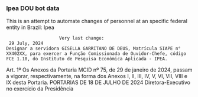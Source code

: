  ### Ipea DOU bot data
 This is an attempt to automate changes of personnel at an specific federal entity in Brazil: Ipea
 
                        Very last change: 
 	 29 July, 2024
	Designar a servidora GISELLA GARRITANO DE DEUS, Matrícula SIAPE n° XX402XX, para exercer a Função Comissionada de Ouvidor-Chefe, código FCE 1.10, do Instituto de Pesquisa Econômica Aplicada - IPEA.
Art. 1º Os Anexos da Portaria MCID nº 75, de 29 de janeiro de 2024, passam a vigorar, respectivamente, na forma dos Anexos I, II, III, IV, V, VI, VII, VIII e IX desta Portaria.
PORTARIAS DE 18 DE JULHO DE 2024
Diretora-Executivo no exercício da Presidência
